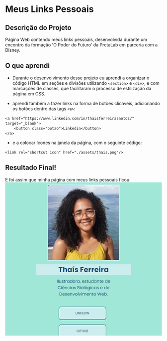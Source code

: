# Meus Links Pessoais

## Descrição do Projeto
Página Web contendo meus links pessoais, desenvolvida durante um encontro da formação 'O Poder do Futuro' da PretaLab em parceria com a Disney.

## O que aprendi
* Durante o desenvolvimento desse projeto eu aprendi a organizar o código HTML em seções e divisões utilizando ``` <section> ``` e ``` <div> ```, e com marcações de classes, que facilitaram o processo de estilização da página em CSS. 

* aprendi também a fazer links na forma de botões clicáveis, adicionando os botões dentro das tags ``` <a> ```:
```
<a href="https://www.linkedin.com/in/thaisferreirasantos/" target="_blank">
    <button class="botao">Linkedin</button>
</a>
```

* e a colocar ícones na janela da página, com o seguinte código:
```
<link rel="shortcut icon" href="./assets/thais.png"/>
```

## Resultado Final!
E foi assim que minha página com meus links pessoais ficou:
![Print de parte da página web criada, onde aparece minha foto, minha minibio e os primeiros botões](assets/print-pagina-web.PNG)